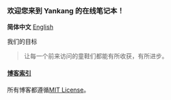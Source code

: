 ### 欢迎您来到 Yankang 的在线笔记本！

**简体中文** [English](https://amazingkenneth.github.io/translations/en-us)

我们的目标
> 让每一个前来访问的童鞋们都能有所收获，有所进步。

#### [博客索引](https://amazingkenneth.github.io/blogs/index.html)

所有博客都遵循[MIT License](https://opensource.org/licenses/MIT)。
